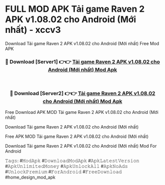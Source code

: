 # FULL MOD APK Tải game Raven 2 APK v1.08.02 cho Android (Mới nhất) - xccv3
Download Tải game Raven 2 APK v1.08.02 cho Android (Mới nhất) Free Mod APK

<div align="center">
<h3>🔴 Download [Server1] 👉👉 <a href="https://apk-comot.site?title=Tải_game_Raven_2_APK_v1.08.02_cho_Android_(Mới_nhất)">Tải game Raven 2 APK v1.08.02 cho Android (Mới nhất) Mod Apk</a></h3><br>

<h3>🔴 Download [Server2] 👉👉 <a href="https://apk-comot.site?title=Tải_game_Raven_2_APK_v1.08.02_cho_Android_(Mới_nhất)">Tải game Raven 2 APK v1.08.02 cho Android (Mới nhất) Mod Apk</a></h3>
</div>


Free Download APK MOD Tải game Raven 2 APK v1.08.02 cho Android (Mới nhất)

Download Tải game Raven 2 APK v1.08.02 cho Android (Mới nhất) 

Free APK MOD Tải game Raven 2 APK v1.08.02 cho Android (Mới nhất) 

Download Tải game Raven 2 APK v1.08.02 cho Android (Mới nhất) Mod For Android

𝚃𝚊𝚐𝚜: #𝙼𝚘𝚍𝙰𝚙𝚔 #𝙳𝚘𝚠𝚗𝚕𝚘𝚊𝚍𝙼𝚘𝚍𝙰𝚙𝚔 #𝙰𝚙𝚔𝙻𝚊𝚝𝚎𝚜𝚝𝚅𝚎𝚛𝚜𝚒𝚘𝚗 #𝙰𝚙𝚔𝚄𝚗𝚕𝚒𝚖𝚒𝚝𝚎𝚍𝙼𝚘𝚗𝚎𝚢 #𝙰𝚙𝚔𝚄𝚗𝚕𝚘𝚌𝚔𝙰𝚕𝚕 #𝙰𝚙𝚔𝙽𝚘𝙰𝚍𝚜 #𝚄𝚗𝚕𝚘𝚌𝚔𝙿𝚛𝚎𝚖𝚒𝚞𝚖 #𝙵𝚘𝚛𝙰𝚗𝚍𝚛𝚘𝚒𝚍 #𝙵𝚛𝚎𝚎𝙳𝚘𝚠𝚗𝚕𝚘𝚊𝚍 #home_design_mod_apk